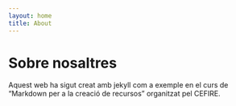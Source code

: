 ```yaml
---
layout: home
title: About
---
```


# Sobre nosaltres

Aquest web ha sigut creat amb jekyll com a exemple en el curs de “Markdown per a la creació de recursos” organitzat pel CEFIRE.